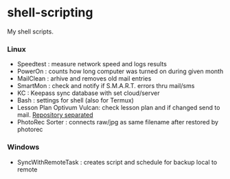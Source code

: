 # shell-scripting
My shell scripts.

### Linux
- Speedtest : measure network speed and logs results
- PowerOn : counts how long computer was turned on during given month
- MailClean : arhive and removes old mail entries
- SmartMon : check and notify if S.M.A.R.T. errors thru mail/sms
- KC : Keepass sync database with set cloud/server
- Bash : settings for shell (also for Termux)
- Lesson Plan Optivum Vulcan: check lesson plan and if changed send to mail. [Repository separated](https://github.com/exa18/lesson_plan_optivum_vulcan)
- PhotoRec Sorter : connects raw/jpg as same filename after restored by photorec

### Windows
- SyncWithRemoteTask : creates script and schedule for backup local to remote


